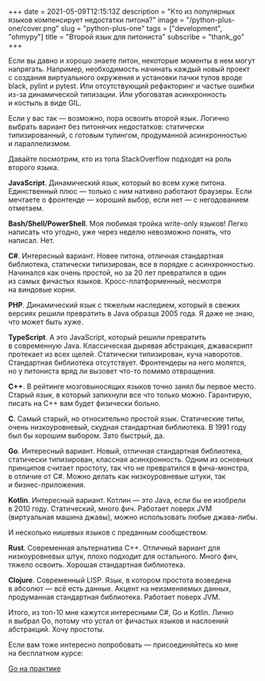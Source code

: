 +++
date = 2021-05-09T12:15:13Z
description = "Кто из популярных языков компенсирует недостатки питона?"
image = "/python-plus-one/cover.png"
slug = "python-plus-one"
tags = ["development", "ohmypy"]
title = "Второй язык для питониста"
subscribe = "thank_go"
+++

Если вы давно и хорошо знаете питон, некоторые моменты в нем могут напрягать. Например, необходимость начинать каждый новый проект с создания виртуального окружения и установки пачки тулов вроде black, pylint и pytest. Или отсутствующий рефакторинг и частые ошибки из-за динамической типизации. Или убоговатая асинхронность и костыль в виде GIL.

Если у вас так — возможно, пора освоить второй язык. Логично выбрать вариант без питонячих недостатков: статически типизированный, с готовым тулингом, продуманной асинхронностью и параллелизмом.

Давайте посмотрим, кто из топа StackOverflow подходят на роль второго языка.

**JavaScript**. Динамический язык, который во всем хуже питона. Единственный плюс — только с ним нативно работают браузеры. Если мечтаете о фронтенде — хороший выбор, если нет — с негодованием отметаем.

**Bash/Shell/PowerShell**. Моя любимая тройка write-only языков! Легко написать что угодно, уже через неделю невозможно понять, что написал. Нет.

**C#**. Интересный вариант. Новее питона, отличная стандартная библиотека, статически типизирован, все в порядке с асинхронностью. Начинался как очень простой, но за 20 лет превратился в один из самых фичастых языков. Кросс-платформенный, несмотря на виндовые корни.

**PHP**. Динамический язык с тяжелым наследием, который в свежих версиях решили превратить в Java образца 2005 года. Я даже не знаю, что может быть хуже.

**TypeScript**. А это JavaScript, который решили превратить в современную Java. Классическая дырявая абстракция, джаваскрипт протекает из всех щелей. Статически типизирован, куча наворотов. Стандартная библиотека отсутствует. Фронтендеры на него молятся, но у питониста вряд ли вызовет что-то помимо отвращения.

**C++**. В рейтинге мозговыносящих языков точно занял бы первое место. Старый язык, в который запихнули все что только можно. Гарантирую, писать на C++ вам будет физически больно.

**C**. Самый старый, но относительно простой язык. Статические типы, очень низкоуровневый, скудная стандартная библиотека. В 1991 году был бы хорошим выбором. Зато быстрый, да.

**Go**. Интересный вариант. Новый, отличная стандартная библиотека, статически типизирован, классная асинхронность. Одним из основных принципов считает простоту, так что не превратился в фича-монстра, в отличие от C#. Можно делать как низкоуровневые штуки, так и бизнес-приложения.

**Kotlin**. Интересный вариант. Котлин — это Java, если бы ее изобрели в 2010 году. Статический, много фич. Работает поверх JVM (виртуальная машина джавы), можно использовать любые джава-либы.

И несколько нишевых языков с преданным сообществом:

**Rust**. Современная альтернатива C++. Отличный вариант для низкоуровневых штук, плохо подходит для остального. Много фич, тяжело освоить. Хорошая стандартная библиотека.

**Clojure**. Современный LISP. Язык, в котором простота возведена в абсолют — всё есть данные. Акцент на неизменяемых данных, продуманная стандартная библиотека. Работает поверх JVM.

Итого, из топ-10 мне кажутся интересными C#, Go и Kotlin. Лично я выбрал Go, потому что устал от фичастых языков и наслоений абстракций. Хочу простоты.

Если вам тоже интересно попробовать — присоединяйтесь ко мне на бесплатном курсе:

<p class="big">
<a href="https://stepik.org/96832">Go на практике</a>
</p>
